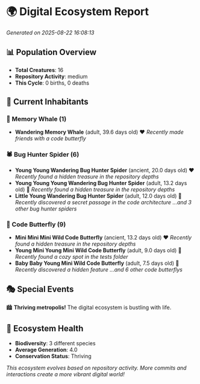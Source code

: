 # 🌍 Digital Ecosystem Report
*Generated on 2025-08-22 16:08:13*

## 📊 Population Overview
- **Total Creatures**: 16
- **Repository Activity**: medium
- **This Cycle**: 0 births, 0 deaths

## 👥 Current Inhabitants

### 🐋 Memory Whale (1)
- **Wandering Memory Whale** (adult, 39.6 days old) ❤️
  *Recently made friends with a code butterfly*

### 🕷️ Bug Hunter Spider (6)
- **Young Young Wandering Bug Hunter Spider** (ancient, 20.0 days old) ❤️
  *Recently found a hidden treasure in the repository depths*
- **Young Young Young Wandering Bug Hunter Spider** (adult, 13.2 days old) 💛
  *Recently found a hidden treasure in the repository depths*
- **Little Young Wandering Bug Hunter Spider** (adult, 12.0 days old) 💛
  *Recently discovered a secret passage in the code architecture*
  *...and 3 other bug hunter spiders*

### 🦋 Code Butterfly (9)
- **Mini Mini Mini Wild Code Butterfly** (ancient, 13.2 days old) ❤️
  *Recently found a hidden treasure in the repository depths*
- **Young Mini Young Mini Wild Code Butterfly** (adult, 9.0 days old) 💛
  *Recently found a cozy spot in the tests folder*
- **Baby Baby Young Mini Wild Code Butterfly** (adult, 7.5 days old) 💛
  *Recently discovered a hidden feature*
  *...and 6 other code butterflys*

## 🎭 Special Events

🏙️ **Thriving metropolis!** The digital ecosystem is bustling with life.

## 🔬 Ecosystem Health
- **Biodiversity**: 3 different species
- **Average Generation**: 4.0
- **Conservation Status**: Thriving

*This ecosystem evolves based on repository activity. More commits and interactions create a more vibrant digital world!*